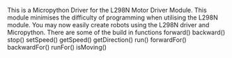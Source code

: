This is a Micropython Driver for the L298N Motor Driver Module. This module minimises the difficulty of programming when utilising the L298N module. You may now easily create robots using the L298N driver and Micropython.
There are some of the build in functions 
forward()
backward()
stop()
setSpeed()
getSpeed()
getDirection()
run()
forwardFor()
backwardFor()
runFor()
isMoving()
